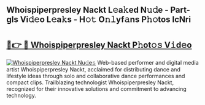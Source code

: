 ## Whoispiperpresley Nackt L𝚎a𝚔ed N𝚞𝚍e - Part-gls Vi𝚍𝚎o L𝚎a𝚔s - H𝚘𝚝 O𝚗𝚕yf𝚊ns P𝚑𝚘tos IcNri

# <h2><a href="http://kff0htx.oniu.top/?m=Whoispiperpresley+Nackt">🔗👉 🔴 Whoispiperpresley Nackt P𝚑ot𝚘𝚜 V𝚒d𝚎o</a></h2>

[![Whoispiperpresley Nackt Nu𝚍e𝚜](https://i.imgur.com/0qMVB7G.gif)](http://kff0htx.oniu.top/?m=Whoispiperpresley+Nackt)
Web-based performer and digital media artist Whoispiperpresley Nackt, acclaimed for distributing dance and lifestyle ideas through solo and collaborative dance performances and compact clips. Trailblazing technologist Whoispiperpresley Nackt, recognized for their innovative solutions and commitment to advancing technology.  
